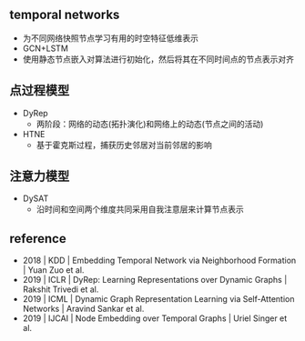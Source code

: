 ## temporal networks
* 为不同网络快照节点学习有用的时空特征低维表示
* GCN+LSTM
* 使用静态节点嵌入对算法进行初始化，然后将其在不同时间点的节点表示对齐

## 点过程模型
* DyRep
  * 两阶段：网络的动态(拓扑演化)和网络上的动态(节点之间的活动)
* HTNE
  * 基于霍克斯过程，捕获历史邻居对当前邻居的影响
  
## 注意力模型
* DySAT
  * 沿时间和空间两个维度共同采用自我注意层来计算节点表示


## reference
* 2018 | KDD | Embedding Temporal Network via Neighborhood Formation | Yuan Zuo et al.
* 2019 | ICLR | DyRep: Learning Representations over Dynamic Graphs | Rakshit Trivedi et al.
* 2019 | ICML | Dynamic Graph Representation Learning via Self-Attention Networks | Aravind Sankar et al.
* 2019 | IJCAI | Node Embedding over Temporal Graphs | Uriel Singer et al.

